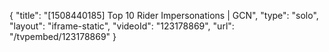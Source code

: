 {
    "title": "[1508440185] Top 10 Rider Impersonations | GCN",
    "type": "solo",
    "layout": "iframe-static",
    "videoId": "123178869",
    "url": "\/tvpembed\/123178869"
}